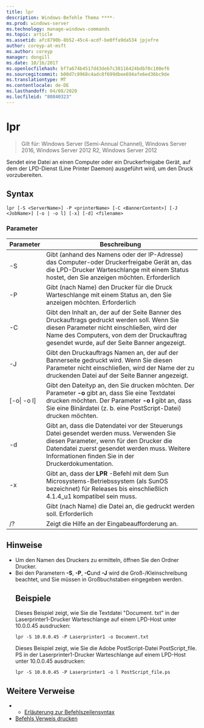 ```yaml
---
title: lpr
description: Windows-Befehle Thema ****-
ms.prod: windows-server
ms.technology: manage-windows-commands
ms.topic: article
ms.assetid: afc8790b-8b52-45c4-acdf-be0ffa9da534 jpjofre
author: coreyp-at-msft
ms.author: coreyp
manager: dongill
ms.date: 10/16/2017
ms.openlocfilehash: bf7a674b4517d43deb7c38116424bdb70c100ef6
ms.sourcegitcommit: b00d7c8968c4adc8f699dbee694afe6ed36bc9de
ms.translationtype: MT
ms.contentlocale: de-DE
ms.lasthandoff: 04/08/2020
ms.locfileid: "80840323"
---
```

# <a name="lpr"></a>lpr

>Gilt für: Windows Server (Semi-Annual Channel), Windows Server 2016, Windows Server 2012 R2, Windows Server 2012

Sendet eine Datei an einen Computer oder ein Druckerfreigabe Gerät, auf dem der LPD-Dienst (Line Printer Daemon) ausgeführt wird, um den Druck vorzubereiten.  

## <a name="syntax"></a>Syntax  
```  
lpr [-S <ServerName>] -P <printerName> [-C <BannerContent>] [-J <JobName>] [-o | -o l] [-x] [-d] <filename>  
```  
### <a name="parameters"></a>Parameter  

|     Parameter      |                                                                                                           Beschreibung                                                                                                           |
|--------------------|---------------------------------------------------------------------------------------------------------------------------------------------------------------------------------------------------------------------------------|
|  -S <ServerName>   |                                    Gibt (anhand des Namens oder der IP-Adresse) das Computer-oder Druckerfreigabe Gerät an, das die LPD-Drucker Warteschlange mit einem Status hostet, den Sie anzeigen möchten. Erforderlich                                    |
|  -P <printerName>  |                                                              Gibt (nach Name) den Drucker für die Druck Warteschlange mit einem Status an, den Sie anzeigen möchten. Erforderlich                                                              |
| -C <BannerContent> |                Gibt den Inhalt an, der auf der Seite Banner des Druckauftrags gedruckt werden soll. Wenn Sie diesen Parameter nicht einschließen, wird der Name des Computers, von dem der Druckauftrag gesendet wurde, auf der Seite Banner angezeigt.                 |
|    -J <JobName>    |                           Gibt den Druckauftrags Namen an, der auf der Bannerseite gedruckt wird. Wenn Sie diesen Parameter nicht einschließen, wird der Name der zu druckenden Datei auf der Seite Banner angezeigt.                            |
| [-o&#124; -o l]  | Gibt den Dateityp an, den Sie drucken möchten. Der Parameter **-o** gibt an, dass Sie eine Textdatei drucken möchten. Der Parameter **-o l** gibt an, dass Sie eine Binärdatei (z. b. eine PostScript-Datei) drucken möchten. |
|         -d         |              Gibt an, dass die Datendatei vor der Steuerungs Datei gesendet werden muss. Verwenden Sie diesen Parameter, wenn für den Drucker die Datendatei zuerst gesendet werden muss. Weitere Informationen finden Sie in der Druckerdokumentation.               |
|         -x         |                               Gibt an, dass der **LPR** -Befehl mit dem Sun Microsystems-Betriebssystem (als SunOS bezeichnet) für Releases bis einschließlich 4.1.4_u1 kompatibel sein muss.                                |
|     <FileName>     |                                                                                      Gibt (nach Name) die Datei an, die gedruckt werden soll. Erforderlich                                                                                      |
|         /?         |                                                                                              Zeigt die Hilfe an der Eingabeaufforderung an.                                                                                               |

## <a name="remarks"></a>Hinweise  
- Um den Namen des Druckers zu ermitteln, öffnen Sie den Ordner Drucker.  
- Bei den Parametern **-S**, **-P**, **-C**und **-J** wird die Groß-/Kleinschreibung beachtet, und Sie müssen in Großbuchstaben eingegeben werden.  
  ## <a name="examples"></a><a name=BKMK_examples></a>Beispiele  
  Dieses Beispiel zeigt, wie Sie die Textdatei "Document. txt" in der Laserprinter1-Drucker Warteschlange auf einem LPD-Host unter 10.0.0.45 ausdrucken:  
  ```  
  lpr -S 10.0.0.45 -P Laserprinter1 -o Document.txt  
  ```  
  Dieses Beispiel zeigt, wie Sie die Adobe PostScript-Datei PostScript_file. PS in der Laserprinter1-Drucker Warteschlange auf einem LPD-Host unter 10.0.0.45 ausdrucken:  
  ```  
  lpr -S 10.0.0.45 -P Laserprinter1 -o l PostScript_file.ps  
  ```  

## <a name="additional-references"></a>Weitere Verweise  
-   - [Erläuterung zur Befehlszeilensyntax](command-line-syntax-key.md)  
-   [Befehls Verweis drucken](print-command-reference.md)  
